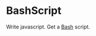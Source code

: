 # BashScript

Write javascript. Get a [Bash](https://en.wikipedia.org/wiki/Bash_%28Unix_shell%29)
script.
